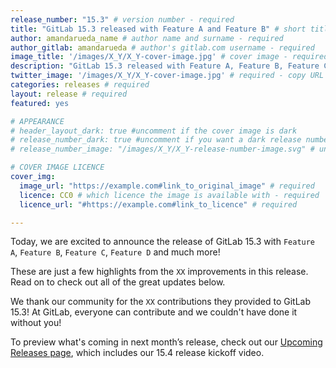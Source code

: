 ```yaml
---
release_number: "15.3" # version number - required
title: "GitLab 15.3 released with Feature A and Feature B" # short title (no longer than 62 characters) - required
author: amandarueda_name # author name and surname - required
author_gitlab: amandarueda # author's gitlab.com username - required
image_title: '/images/X_Y/X_Y-cover-image.jpg' # cover image - required
description: "GitLab 15.3 released with Feature A, Feature B, Feature C, Feature D and much more!" # short description - required
twitter_image: '/images/X_Y/X_Y-cover-image.jpg' # required - copy URL from image title section above
categories: releases # required
layout: release # required
featured: yes

# APPEARANCE
# header_layout_dark: true #uncomment if the cover image is dark
# release_number_dark: true #uncomment if you want a dark release number
# release_number_image: "/images/X_Y/X_Y-release-number-image.svg" # uncomment if you want a svg image to replace the release number that normally overlays the background image

# COVER IMAGE LICENCE
cover_img:
  image_url: "https://example.com#link_to_original_image" # required
  licence: CC0 # which licence the image is available with - required
  licence_url: "#https://example.com#link_to_licence" # required

---
```


<!--
This is the release blog post file. Add here the introduction only.
All remaining content goes into data/release-posts/.

**Use the merge request template "Release-Post", and please set the calendar due
date for each stage (general contributions, review).**

Read through the Release Posts Handbook for more information:
https://about.gitlab.com/handbook/marketing/blog/release-posts/#introduction
-->

Today, we are excited to announce the release of GitLab 15.3 with `Feature A`, `Feature B`, `Feature C`, `Feature D` and much more!

These are just a few highlights from the `XX` improvements in this release. Read on to check out all of the great updates below.

We thank our community for the `XX` contributions they provided to GitLab 15.3! At GitLab, everyone can contribute and we couldn't have done it without you!

To preview what's coming in next month’s release, check out our [Upcoming Releases page](/direction/kickoff/), which includes our 15.4 release kickoff video.
